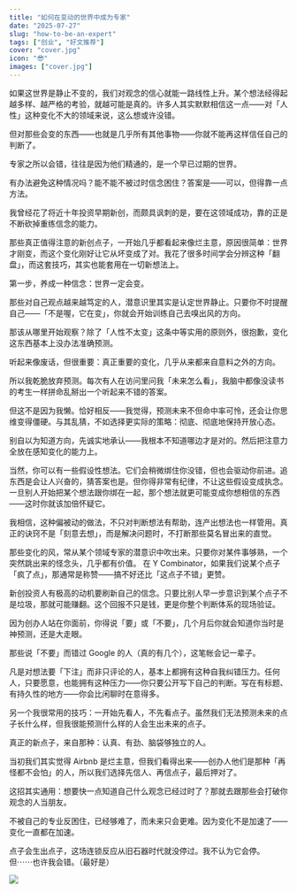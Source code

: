 ```yaml
---
title: "如何在变动的世界中成为专家"
date: "2025-07-27"
slug: "how-to-be-an-expert"
tags: ["创业", "好文推荐"]
cover: "cover.jpg"
icon: "😎"
images: ["cover.jpg"]
---
```

如果这世界是静止不变的，我们对观念的信心就能一路线性上升。某个想法经得起越多样、越严格的考验，就越可能是真的。许多人其实默默相信这一点——对「人性」这种变化不大的领域来说，这么想或许没错。



但对那些会变的东西——也就是几乎所有其他事物——你就不能再这样信任自己的判断了。



专家之所以会错，往往是因为他们精通的，是一个早已过期的世界。



有办法避免这种情况吗？能不能不被过时信念困住？答案是——可以，但得靠一点方法。



我曾经花了将近十年投资早期新创，而颇具讽刺的是，要在这领域成功，靠的正是不断砍掉重练信念的能力。



那些真正值得注意的新创点子，一开始几乎都看起来像烂主意，原因很简单：世界才刚变，而这个变化刚好让它从坏变成了对。我花了很多时间学会分辨这种「翻盘」，而这套技巧，其实也能套用在一切新想法上。



第一步，养成一种信念：世界一定会变。



那些对自己观点越来越笃定的人，潜意识里其实是认定世界静止。只要你不时提醒自己——「不是喔，它在变」，你就会开始训练自己去嗅出风的方向。



那该从哪里开始观察？除了「人性不太变」这条中等实用的原则外，很抱歉，变化这东西基本上没办法准确预测。



听起来像废话，但很重要：真正重要的变化，几乎从来都来自意料之外的方向。



所以我乾脆放弃预测。每次有人在访问里问我「未来怎么看」，我脑中都像没读书的考生一样拼命乱掰出一个听起来不错的答案。



但这不是因为我懒。恰好相反——我觉得，预测未来不但命中率可怜，还会让你思维变得僵硬。与其乱猜，不如选择更实际的策略：彻底、彻底地保持开放心态。



别自以为知道方向，先诚实地承认——我根本不知道哪边才是对的。然后把注意力全放在感知变化的能力上。



当然，你可以有一些假设性想法。它们会稍微绑住你没错，但也会驱动你前进。追东西是会让人兴奋的，猜答案也是。但你得非常有纪律，不让这些假设变成执念。
一旦别人开始把某个想法跟你绑在一起，那个想法就更可能变成你想相信的东西——这时你就该加倍怀疑它。



我相信，这种偏被动的做法，不只对判断想法有帮助，连产出想法也一样管用。真正的诀窍不是「刻意去想」，而是解决问题时，不打断那些莫名冒出来的直觉。



那些变化的风，常从某个领域专家的潜意识中吹出来。只要你对某件事够熟，一个突然跳出来的怪念头，几乎都有价值。
在 Y Combinator，如果我们说某个点子「疯了点」，那通常是称赞——搞不好还比「这点子不错」更赞。



新创投资人有极高的动机要刷新自己的信念。只要比别人早一步意识到某个点子不是垃圾，那就可能赚翻。这个回报不只是钱，更是你整个判断体系的现场验证。



因为创办人站在你面前，你得说「要」或「不要」，几个月后你就会知道你当时是神预测，还是大走眼。



那些说「不要」而错过 Google 的人（真的有几个），这笔帐会记一辈子。



凡是对想法要「下注」而非只评论的人，基本上都拥有这种自我纠错压力。任何人，只要愿意，也能拥有这种压力——你只要公开写下自己的判断。写在有标题、有持久性的地方——你会比闲聊时在意得多。



另一个我很常用的技巧：一开始先看人，不先看点子。虽然我们无法预测未来的点子长什么样，但我很能预测什么样的人会生出未来的点子。



真正的新点子，来自那种：认真、有劲、脑袋够独立的人。



当初我们其实觉得 Airbnb 是烂主意，但我们看得出来——创办人他们是那种「再怪都不会怕」的人，所以我们选择先信人、再信点子，最后押对了。



这招其实通用：想要快一点知道自己什么观念已经过时了？那就去跟那些会打破你观念的人当朋友。



不被自己的专业反困住，已经够难了，而未来只会更难。因为变化不是加速了——变化一直都在加速。



点子会生出点子，这场连锁反应从旧石器时代就没停过。我不认为它会停。
但⋯⋯也许我会错。（最好是）




![](https://prod-files-secure.s3.us-west-2.amazonaws.com/112d0858-5090-4d34-a606-b75eb8d65fd2/46476355-9cf3-4e99-9b7a-3531bc426380/1000202064.png?X-Amz-Algorithm=AWS4-HMAC-SHA256&X-Amz-Content-Sha256=UNSIGNED-PAYLOAD&X-Amz-Credential=ASIAZI2LB4662SHKNF7Q%2F20250829%2Fus-west-2%2Fs3%2Faws4_request&X-Amz-Date=20250829T211128Z&X-Amz-Expires=3600&X-Amz-Security-Token=IQoJb3JpZ2luX2VjEGwaCXVzLXdlc3QtMiJHMEUCIF88OhIo%2FvTCzBKW33iWDfAcqaCo3vA8T7O%2FlzHHqFrRAiEAmQ8uGJhdmquJFf9gfuMzX0r3NR1Udn8zsNpoc%2BnGb2kqiAQIxf%2F%2F%2F%2F%2F%2F%2F%2F%2F%2FARAAGgw2Mzc0MjMxODM4MDUiDOJzdl1vKaIUegYRPSrcA2zNBGlp%2FgVTtFGZ%2F3vkZTU7Tn4j1cgz8H%2FUfl5TgKt3%2Bo4WVDZKjmDUl1TtbO6p3s7R1pHc6zKs5Dbpx2YSjwaym5BWvVTwvdF0OjegSDDihdMHb3h9RhbgZvykAeoM2QqZinx9MpYBSv9zcs0CS%2Ffpozs7VGLvVKoQEZ4XaYfOva2i8NpUwUHEagmsxWKV7UOnCbmNc3p8KOmw%2BF12vp7OfuZlJ6GZNYGMwxYRPqMu3L3OqVvwa%2BD846EoZqKAd8kaXXBCBrhTBUN7c789CfKsmQDMLEYzZlCy3Ye4G%2Bbzr%2BIJuHhNW87Y2D7g3P3D7%2BtW1S0ARs%2BF86NsxI5gtQGpxwsWjA7%2BmmJUme%2FlW%2BNsKQA51qcgMPocrwwmqVrWhJLWF%2FeuRAxrx9Loi0o%2BSgf7ocBJAeu0ZcyH4XAHvrt1ZL%2BHOvods06Yag%2Fx%2BW8VQwm%2B98zG%2F0mHxvOBB5R8zwbFvz%2F4z5%2BhS6tU3qzwWa4t8wfs3WdzPWL5zoFIFvTR8V%2BqCAL17XawsfaFdRmA%2B8WTcqbW9MQlYZLxg6WUGhj4ZzVO1JY8kT3u34KhyvrVM4rPdJZwev0dOPW1g00ajB3iqZi4NvFHaiZORlLCOG4ztW0vSHfCvQqppw6RMM2SyMUGOqUBw3iQy6noiB8bVpfQg68WZcbf5gkKavgIuZvRScGyzBw0pjwoK1%2BQQxjx1mljjtUmHqXeOLxE3AMZ%2F4HOfoGH35M8JXQow%2FkXfOha4wosvt6BPWbwze%2Fea5EeumwThBsqzGP1kWV%2Bs%2FoDdq%2Fr%2B0QKz8gfAmD5ctIeF75gfUcHrHjFAOx04i3rI%2B83%2Bd9FiYqiUAbEEGNQmMdZ%2F3eLR5BXlLQDP3bE&X-Amz-Signature=a143e3f775d7923f8771ad5e590a6b50e0fb65d4f56e32f58f20853e21348ea4&X-Amz-SignedHeaders=host&x-amz-checksum-mode=ENABLED&x-id=GetObject)

